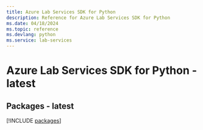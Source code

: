 ```yaml
---
title: Azure Lab Services SDK for Python
description: Reference for Azure Lab Services SDK for Python
ms.date: 04/18/2024
ms.topic: reference
ms.devlang: python
ms.service: lab-services
---
```

# Azure Lab Services SDK for Python - latest
## Packages - latest
[!INCLUDE [packages](lab-services-index.md)]